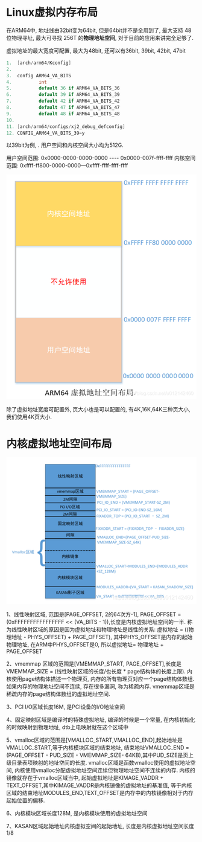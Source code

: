 

# Linux虚拟内存布局

在ARM64中, 地址线由32bit变为64bit, 但是64bit并不是全用到了, 最大支持 48 位物理寻址, 最大可寻找 256T 的**物理地址空间**, 对于目前的应用来讲完全足够了. 

虚拟地址的最大宽度可配置, 最大为48bit, 还可以有36bit, 39bit, 42bit, 47bit

```cpp
1.	[arch/arm64/Kconfig]  
2.	   
3.	config ARM64_VA_BITS  
4.	        int  
5.	        default 36 if ARM64_VA_BITS_36  
6.	        default 39 if ARM64_VA_BITS_39  
7.	        default 42 if ARM64_VA_BITS_42  
8.	        default 47 if ARM64_VA_BITS_47  
9.	        default 48 if ARM64_VA_BITS_48
10.	
11.	[arch/arm64/configs/xj2_debug_defconfig]
12.	CONFIG_ARM64_VA_BITS_39=y
```

以39bit为例, . 用户空间和内核空间大小均为512G. 

用户空间范围: 0x0000-0000-0000-0000 ---- 0x0000-007f-ffff-ffff
内核空间范围: 0xffff-ff800-0000-0000—0xffff-ffff-ffff-ffff

![2022-04-13-14-17-42.png](./images/2022-04-13-14-17-42.png)

除了虚拟地址宽度可配置外, 页大小也是可以配置的, 有4K,16K,64K三种页大小, 我们使用4K页大小. 

# 内核虚拟地址空间布局

![2022-04-13-14-59-25.png](./images/2022-04-13-14-59-25.png)

1、线性映射区域, 范围是[PAGE_OFFSET, 2的64次方-1], PAGE_OFFSET = (0xFFFFFFFFFFFFFFFF << (VA_BITS - 1)),长度是内核虚拟地址空间的一半. 称为线性映射区域的原因是因为虚拟地址和物理地址是线性的关系: 
虚拟地址 = ((物理地址 - PHYS_OFFSET) + PAGE_OFFSET), 其中PHYS_OFFSET是内存的起始物理地址, 在ARM中PHYS_OFFSET是0, 所以虚拟地址= 物理地址 + PAGE_OFFSET

2、vmemmap 区域的范围是[VMEMMAP_START, PAGE_OFFSET],长度是VMEMMAP_SIZE = (线性映射区域的长度/也长度 * page结构体的长度上限). 内核使用page结构体描述一个物理页, 内存的所有物理页对应一个page结构体数组. 如果内存的物理地址空间不连续, 存在很多漏洞, 称为稀疏内存. vmemmap区域是稀疏内存的page结构体数组的虚拟地址空间. 

3、PCI I/O区域长度16M, 是PCI设备的I/O地址空间

4、固定映射区域是编译时的特殊虚拟地址, 编译的时候是一个常量, 在内核初始化的时候映射到物理地址, dtb上电映射就在这个区域中

5、vmalloc区域的范围是[VMALLOC_START,VMALLOC_END],起始地址是VMALLOC_START,等于内核模块区域的结束地址, 结束地址VMALLOC_END = (PAGE_OFFSET - PUD_SIZE - VMEMMAP_SIZE- 64KB),其中PUD_SIZE是页上级目录表项映射的地址空间的长度. 
vmalloc区域是函数vmalloc使用的虚拟地址空间, 内核使用vmalloc分配虚拟地址空间连续但物理地址空间不连续的内存. 
内核的镜像就存在于vmalloc区域当中, 起始虚拟地址是KIMAGE_VADDR + TEXT_OFFSET,其中KIMAGE_VADDR是内核镜像的虚拟地址的基准值, 等于内核区域的结束地址MODULES_END,TEXT_OFFSET是内存中的内核镜像相对于内存起始位置的偏移. 

6、内核模块区域长度128M, 是内核模块使用的虚拟地址空间

7、KASAN区域起始地址内核虚拟空间的起始地址, 长度是内核虚拟地址空间长度1/8
